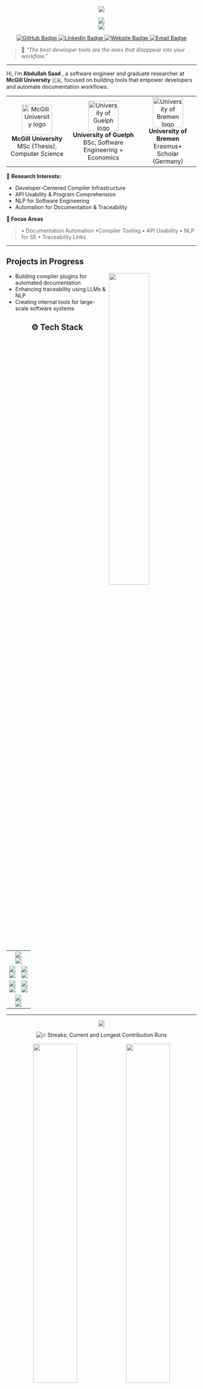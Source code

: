 <!-- Abdullah Saad | GitHub Profile README  -->

<p align="center">
  <img src="https://capsule-render.vercel.app/api?type=waving&height=200&text=Abdullah%20Saad%20(Issa)&fontAlign=50&fontAlignY=40&color=gradient&desc=Software%20Engineer%20%7C%20Compiler%20Tooling%20%7C%20MSc%20Researcher&descSize=20" />
</p>

<p align="center">
  <img src="https://readme-typing-svg.demolab.com?font=Fira+Code&size=26&duration=3000&pause=1000&color=58A6FF&center=true&vCenter=true&width=1000&height=60&lines=Hi%2C+I%E2%80%99m+Abdullah+Saad!;Software+Engineer+and+MSc+Researcher+at+McGill+University;Crafting+Smarter+Tools+for+Smarter+Developers" />
  <br>
  <img src="https://readme-typing-svg.demolab.com?font=Fira+Code&size=20&pause=1000&color=FAD000&center=true&vCenter=true&width=800&lines=MSc+Candidate+%40+McGill+University.;Software+Engineer;Erasmus+Scholar+%40+University+of+Bremen.;BSc+%40+University+of+Guelph+%7C+SE+%2B+Econ.;Researching%3A+Compilers%2C+LLMs%2C+APIs%2C+Docs%2C+Traceability." />
</p>



<p align="center">
  <a href="https://github.com/asaad02" title="GitHub" target="_blank">
    <img src="https://img.shields.io/badge/GitHub-asaad02-000?style=for-the-badge&logo=github&logoColor=white" alt="GitHub Badge" />
  </a>
  <a href="https://www.linkedin.com/in/abdullah94-saad/" title="LinkedIn" target="_blank">
    <img src="https://img.shields.io/badge/LinkedIn-Abdullah_Saad-0077B5?style=for-the-badge&logo=linkedin&logoColor=white" alt="LinkedIn Badge" />
  </a>
  <a href="https://cs.mcgill.ca/~asaad14/" title="Personal Website" target="_blank">
    <img src="https://img.shields.io/badge/Portfolio-cs.mcgill.ca%2F~asaad14-333?style=for-the-badge&logo=About.me&logoColor=white" alt="Website Badge" />
  </a>
  <a href="mailto:abdullah.saad@mail.mcgill.ca" title="Email Me">
    <img src="https://img.shields.io/badge/Email-abdullah.saad%40mail.mcgill.ca-D14836?style=for-the-badge&logo=gmail&logoColor=white" alt="Email Badge" />
  </a>
</p>


> 💬 *“The best developer tools are the ones that disappear into your workflow.”*
---


Hi, I’m **Abdullah Saad** , a software engineer and graduate researcher at **McGill University** 🇨🇦, focused on building tools that empower developers and automate documentation workflows.



<table align="center">
  <tr>
    <td align="center">
      <img src="https://upload.wikimedia.org/wikipedia/en/thumb/7/79/McGill_University_Coat_of_Arms.svg/1200px-McGill_University_Coat_of_Arms.svg.png" width="80" alt="McGill University logo"/><br>
      <b>McGill University</b><br>
      MSc (Thesis), Computer Science
    </td>
    <td align="center">
      <img src="https://upload.wikimedia.org/wikipedia/en/thumb/5/52/UofGuelph_Logo.svg/2560px-UofGuelph_Logo.svg.png" width="80" alt="University of Guelph logo"/><br>
      <b>University of Guelph</b><br>
      BSc, Software Engineering + Economics
    </td>
    <td align="center">
      <img src="https://upload.wikimedia.org/wikipedia/commons/thumb/d/d7/University_of_Bremen_logo.svg/2560px-University_of_Bremen_logo.svg.png" width="80" alt="University of Bremen logo"/><br>
      <b>University of Bremen</b><br>
      Erasmus+ Scholar (Germany)
    </td>
  </tr>
</table>



🔬 **Research Interests:**
- Developer-Centered Compiler Infrastructure  
- API Usability & Program Comprehension  
- NLP for Software Engineering  
- Automation for Documentation & Traceability

**🔬 Focus Areas**  
> • Documentation Automation  •Compiler Tooling • API Usability • NLP for SE • Traceability Links 

---

## Projects in Progress

<img align="right" width="46%" src="https://raw.githubusercontent.com/onimur/.github/master/.resources/git-header.svg" />

- Building compiler plugins for automated documentation  
- Enhancing traceability using LLMs & NLP  
- Creating internal tools for large-scale software systems  



<h2 align="center">⚙️ Tech Stack</h2>

<table align="center" width="100%">
  <tr>
    <td align="center" colspan="2">
      <img src="https://readme-typing-svg.herokuapp.com/?font=Fira+Code&weight=700&size=24&pause=1000&color=00FFD1&center=true&width=600&lines=+Programming+Languages" />
      <br>
      <img src="https://skillicons.dev/icons?i=python,java,js,c,cpp,bash&theme=light&perline=6" />
    </td>
  </tr>
  <tr>
    <td align="center">
      <img src="https://readme-typing-svg.herokuapp.com/?font=Fira+Code&weight=700&size=24&pause=1000&color=00D9FF&center=true&width=400&lines=🌐+Frontend+Development" />
      <br>
      <img src="https://skillicons.dev/icons?i=html,css,react,nextjs&theme=light&perline=4" />
    </td>
    <td align="center">
      <img src="https://readme-typing-svg.herokuapp.com/?font=Fira+Code&weight=700&size=24&pause=1000&color=F7B801&center=true&width=400&lines=🔧+Backend+%26+Frameworks" />
      <br>
      <img src="https://skillicons.dev/icons?i=spring,nodejs,express,django&theme=light&perline=4" />
    </td>
  </tr>
  <tr>
    <td align="center">
      <img src="https://readme-typing-svg.herokuapp.com/?font=Fira+Code&weight=700&size=24&pause=1000&color=40F99B&center=true&width=400&lines=☁️+DevOps+%26+Cloud" />
      <br>
      <img src="https://skillicons.dev/icons?i=docker,kubernetes,aws,gitlab&theme=light&perline=4" />
    </td>
    <td align="center">
      <img src="https://readme-typing-svg.herokuapp.com/?font=Fira+Code&weight=700&size=24&pause=1000&color=F72585&center=true&width=400&lines=🗄️+Databases+%28SQL+%2F+NoSQL%29" />
      <br>
      <img src="https://skillicons.dev/icons?i=mysql,postgres,mongodb&theme=light&perline=3" />
    </td>
  </tr>
  <tr>
    <td align="center" colspan="2">
      <img src="https://readme-typing-svg.herokuapp.com/?font=Fira+Code&weight=700&size=24&pause=1000&color=FFFA72&center=true&width=600&lines=🛠️+Tools+%26+Environments" />
      <br>
      <img src="https://skillicons.dev/icons?i=git,github,vscode,linux,figma&theme=light&perline=6" />
    </td>
  </tr>
</table>


---


<!-- Looping header -->
<p align="center">
  <img src="https://readme-typing-svg.demolab.com?font=Fira+Code&size=24&pause=1000&color=F75C7E&center=true&width=700&lines=📈+Real-time+Insights+Into+My+GitHub+Activity" />
</p>

<!--  Streak Chart -->
<p align="center">
  <img src="https://github-readme-streak-stats.herokuapp.com/?user=asaad02&theme=tokyonight&hide_border=true&fire=FF6D00&currStreakLabel=FFA500&sideLabels=FFFFFF&dates=AAAAAA" alt="🔥 Streaks: Current and Longest Contribution Runs" />
</p>

<!--  Contributions & Language Breakdown -->
<p align="center">
  <img width="48%" src="https://github-readme-stats.vercel.app/api?username=asaad02&show_icons=true&theme=tokyonight&hide_border=true&count_private=true&custom_title=🚀+GitHub+Profile+Stats" />
  <img width="48%" src="https://github-readme-stats.vercel.app/api/top-langs/?username=asaad02&layout=compact&theme=tokyonight&hide_border=true&langs_count=8&title=📚+Most+Used+Languages" />
</p>

<!--  Contribution Graph -->
<p align="center">
  <img src="https://github-readme-activity-graph.vercel.app/graph?username=asaad02&theme=react-dark&hide_border=true&area=true&line=58A6FF&point=FF6D00&color=79ff97" alt="📈 GitHub Activity Graph" />
</p>


---



<!--  Typing Animation for Engagement -->
<p align="center">
  <img src="https://readme-typing-svg.demolab.com?font=Fira+Code&size=22&pause=1000&color=F75C7E&center=true&width=700&lines=Enjoying+my+work%3F+Consider+supporting+me+%F0%9F%92%95;Even+a+little+goes+a+long+way+%E2%9C%A8;Helps+me+keep+building+free+tools+for+devs!" />
</p>

<!--  Stylish Call-To-Actions -->
<p align="center">
  <a href="https://www.buymeacoffee.com/asaad02" target="_blank">
    <img src="https://img.shields.io/badge/☕%20Buy%20Me%20a%20Coffee-FFDD00?style=for-the-badge&logo=buy-me-a-coffee&logoColor=black" />
  </a>
  &nbsp;
  <a href="https://paypal.me/asaad02?country.x=CA&locale.x=en_US" target="_blank">
    <img src="https://img.shields.io/badge/💰%20Donate%20via%20PayPal-00457C?style=for-the-badge&logo=paypal&logoColor=white" />
  </a>
</p>

<!--  Thank You Typing Loop -->
<p align="center">
  <img src="https://readme-typing-svg.herokuapp.com?font=Fira+Code&size=20&pause=1000&color=58A6FF&width=800&lines=Every+coffee+keeps+the+ideas+brewing+☕;Much+love+from+the+terminal+side+💻" />
</p>

---


<!-- README crafted with excellence by Abdullah Saad -->
